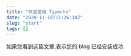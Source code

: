 ```yaml
---
title: "欢迎使用 Typecho"
date: "2020-11-18T15:26:10Z"
slug: "start"
tags: []
---
```

如果您看到这篇文章,表示您的 blog 已经安装成功.
